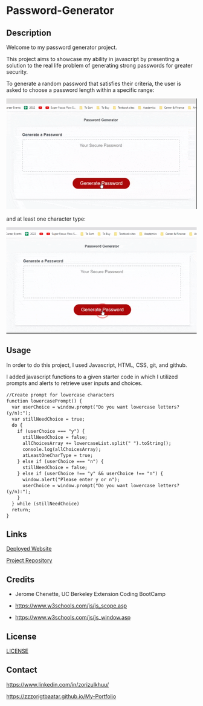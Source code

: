 # Password-Generator

## Description 

Welcome to my password generator project.

This project aims to showcase my ability in javascript by presenting a solution to the real life problem of generating strong passwords for greater security.

To generate a random password that satisfies their criteria, the user is asked to choose a password length within a specific range:

![](./assets/images/password-generator-demo1.gif)

and at least one character type:

![](./assets/images/password-generator-demo2.gif)

## Usage

In order to do this project, I used Javascript, HTML, CSS, git, and github.

I added javascript functions to a given starter code in which I utilized prompts and alerts to retrieve user inputs and choices.

```
//Create prompt for lowercase characters
function lowercasePrompt() {
  var userChoice = window.prompt("Do you want lowercase letters? (y/n):");
  var stillNeedChoice = true;
  do {
    if (userChoice === "y") {
      stillNeedChoice = false;
      allChoicesArray += lowercaseList.split(" ").toString();
      console.log(allChoicesArray);
      atLeastOneCharType = true;
    } else if (userChoice === "n") {
      stillNeedChoice = false;
    } else if (userChoice !== "y" && userChoice !== "n") {
      window.alert("Please enter y or n");
      userChoice = window.prompt("Do you want lowercase letters? (y/n):");
    }
  } while (stillNeedChoice)
  return;
}
```

## Links

[Deployed Website](https://zzzorigtbaatar.github.io/Password-Generator/)

[Project Repository](https://github.com/zzzorigtbaatar/Password-Generator)

## Credits

* Jerome Chenette, UC Berkeley Extension Coding BootCamp

* https://www.w3schools.com/js/js_scope.asp

* https://www.w3schools.com/js/js_window.asp

## License

[LICENSE](/LICENSE)

## Contact

https://www.linkedin.com/in/zorizulkhuu/

https://zzzorigtbaatar.github.io/My-Portfolio